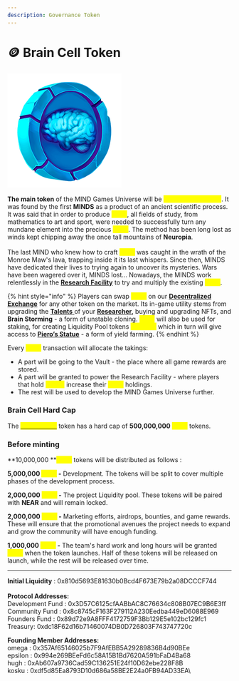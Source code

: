 ```yaml
---
description: Governance Token
---
```


# 🪙 Brain Cell Token

![](<../.gitbook/assets/BrainCell - 256.png>)

**The main token** of the MIND Games Universe will be <mark style="color:yellow;">**BRAIN CELL \[CELL]**</mark>. It was found by the first **MINDS** as a product of an ancient scientific process. It was said that in order to produce <mark style="color:yellow;">**CELL**</mark>, all fields of study, from mathematics to art and sport, were needed to successfully turn any mundane element into the precious <mark style="color:yellow;">**CELL**</mark>. The method has been long lost as winds kept chipping away the once tall mountains of **Neuropia**. \
\
The last MIND who knew how to craft <mark style="color:yellow;">**CELL**</mark> was caught in the wrath of the Monroe Maw's lava, trapping inside it its last whispers. Since then, MINDS have dedicated their lives to trying again to uncover its mysteries. Wars have been wagered over it, MINDS lost… Nowadays, the MINDS work relentlessly in the [**Research Facility**](research-facility.md) to try and multiply the existing <mark style="color:yellow;">**CELL**</mark>.

{% hint style="info" %}
Players can swap <mark style="color:yellow;">**CELL**</mark> on our [**Decentralized Exchange**](decentralized-exchange.md) for any other token on the market. Its in-game utility stems from upgrading the [**Talents** ](../learn/game-basics/nfts/your-researcher/talents/)of your [**Researcher**](../learn/game-basics/nfts/your-researcher/)**,** buying and upgrading NFTs, and **Brain Storming** - a form of unstable cloning. <mark style="color:yellow;">**CELL**</mark> will also be used for staking, for creating Liquidity Pool tokens <mark style="color:yellow;">**CELL-LP**</mark> which in turn will give access to [**Piero’s Statue**](pieros-statue.md) - a form of yield farming.
{% endhint %}

Every <mark style="color:yellow;">**CELL**</mark> transaction will allocate the takings:&#x20;

* A part will be going to the Vault - the place where all game rewards are stored.
* A part will be granted to power the Research Facility - where players that hold <mark style="color:yellow;">**xCELL**</mark> increase their <mark style="color:yellow;">**CELL**</mark> holdings.
* The rest will be used to develop the MIND Games Universe further.

### Brain Cell Hard Cap

The [<mark style="color:yellow;">**BRAIN CELL**</mark>](brain-cell-token.md) token has a hard cap of **500,000,000** <mark style="color:yellow;">**CELL**</mark> tokens.&#x20;

### Before minting&#x20;

**10,000,000 **<mark style="color:yellow;">**CELL**</mark> tokens will be distributed as follows :&#x20;

**5,000,000 **<mark style="color:yellow;">**CELL**</mark>** -** Development. The tokens will be split to cover multiple phases of the development process.&#x20;

**2,000,000 **<mark style="color:yellow;">**CELL**</mark>** -** The project Liquidity pool. These tokens will be paired with **NEAR** and will remain locked.

**2,000,000 **<mark style="color:yellow;">**CELL**</mark>** -** Marketing efforts, airdrops, bounties, and game rewards. These will ensure that the promotional avenues the project needs to expand and grow the community will have enough funding.

**1,000,000 **<mark style="color:yellow;">**CELL**</mark>** -** The team's hard work and long hours will be granted <mark style="color:yellow;">**CELL**</mark> when the token launches. Half of these tokens will be released on launch, while the rest will be released over time.

****

**Initial Liquidity** : 0x810d5693E81630b0Bcd4F673E79b2a08DCCCF744\
\
**Protocol Addresses:** \
Development Fund : 0x3D57C6125cfAABbAC8C76634c808B07EC9B6E3ff\
Community Fund : 0x8c8745cF163F279112A230Eedba449eD6088E969\
Founders Fund : 0x89d72e9A8FFF4172759F3Bb129E5e102bc129fc1\
Treasury: 0xdc18F62d16b71460074DB0D726803F743747720c

**Founding Member Addresses:** \
omega : 0x357Af65146025b7F9AfEBB5A29289836B4d90BEe \
epsilon : 0x994e269BEeFd6c58A15B1Bd7620A591bFaD4Ba68\
hugh : 0xAb607a9736Cad59C136251E24f10D62ebe228F8B\
kosku : 0xdf5d85Ea8793D10d686a58BE2E24a0FB94AD33EA\
